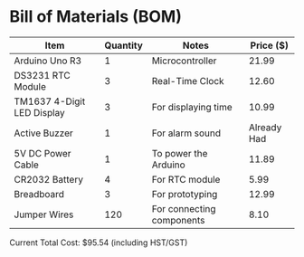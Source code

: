 # Bill of Materials (BOM)

| Item                       | Quantity | Notes                       | Price ($)   |
|----------------------------|----------|-----------------------------|-------------|
| Arduino Uno R3             | 1        | Microcontroller             | 21.99       |
| DS3231 RTC Module          | 3        | Real-Time Clock             | 12.60       |
| TM1637 4-Digit LED Display | 3        | For displaying time         | 10.99       |
| Active Buzzer              | 1        | For alarm sound             | Already Had |
| 5V DC Power Cable          | 1        | To power the Arduino        | 11.89       |
| CR2032 Battery             | 4        | For RTC module              | 5.99        |
| Breadboard                 | 3        | For prototyping             | 12.99       |
| Jumper Wires               | 120      | For connecting components   | 8.10        |

Current Total Cost: $95.54 (including HST/GST)